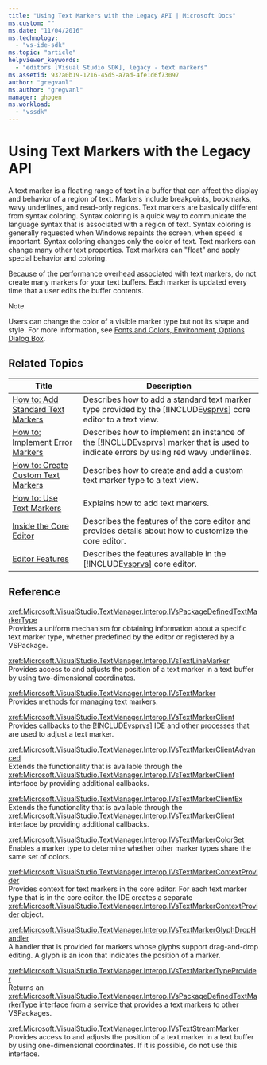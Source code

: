 ```yaml
---
title: "Using Text Markers with the Legacy API | Microsoft Docs"
ms.custom: ""
ms.date: "11/04/2016"
ms.technology: 
  - "vs-ide-sdk"
ms.topic: "article"
helpviewer_keywords: 
  - "editors [Visual Studio SDK], legacy - text markers"
ms.assetid: 937a0b19-1216-45d5-a7ad-4fe1d6f73097
author: "gregvanl"
ms.author: "gregvanl"
manager: ghogen
ms.workload: 
  - "vssdk"
---
```

# Using Text Markers with the Legacy API
A text marker is a floating range of text in a buffer that can affect the display and behavior of a region of text. Markers include breakpoints, bookmarks, wavy underlines, and read-only regions. Text markers are basically different from syntax coloring. Syntax coloring is a quick way to communicate the language syntax that is associated with a region of text. Syntax coloring is generally requested when Windows repaints the screen, when speed is important. Syntax coloring changes only the color of text. Text markers can change many other text properties. Text markers can "float" and apply special behavior and coloring.  
  
 Because of the performance overhead associated with text markers, do not create many markers for your text buffers. Each marker is updated every time that a user edits the buffer contents.  
  
> [!NOTE]
>  Users can change the color of a visible marker type but not its shape and style. For more information, see [Fonts and Colors, Environment, Options Dialog Box](../ide/reference/fonts-and-colors-environment-options-dialog-box.md).  
  
## Related Topics  
  
|Title|Description|  
|-----------|-----------------|  
|[How to: Add Standard Text Markers](../extensibility/how-to-add-standard-text-markers.md)|Describes how to add a standard text marker type provided by the [!INCLUDE[vsprvs](../code-quality/includes/vsprvs_md.md)] core editor to a text view.|  
|[How to: Implement Error Markers](../extensibility/how-to-implement-error-markers.md)|Describes how to implement an instance of the [!INCLUDE[vsprvs](../code-quality/includes/vsprvs_md.md)] marker that is used to indicate errors by using red wavy underlines.|  
|[How to: Create Custom Text Markers](../extensibility/how-to-create-custom-text-markers.md)|Describes how to create and add a custom text marker type to a text view.|  
|[How to: Use Text Markers](../extensibility/how-to-use-text-markers.md)|Explains how to add text markers.|  
|[Inside the Core Editor](../extensibility/inside-the-core-editor.md)|Describes the features of the core editor and provides details about how to customize the core editor.|  
|[Editor Features](http://msdn.microsoft.com/en-us/bdac940d-1f14-4019-a01f-fd0bb3dc7198)|Describes the features available in the [!INCLUDE[vsprvs](../code-quality/includes/vsprvs_md.md)] core editor.|  
  
## Reference  
 <xref:Microsoft.VisualStudio.TextManager.Interop.IVsPackageDefinedTextMarkerType>  
 Provides a uniform mechanism for obtaining information about a specific text marker type, whether predefined by the editor or registered by a VSPackage.  
  
 <xref:Microsoft.VisualStudio.TextManager.Interop.IVsTextLineMarker>  
 Provides access to and adjusts the position of a text marker in a text buffer by using two-dimensional coordinates.  
  
 <xref:Microsoft.VisualStudio.TextManager.Interop.IVsTextMarker>  
 Provides methods for managing text markers.  
  
 <xref:Microsoft.VisualStudio.TextManager.Interop.IVsTextMarkerClient>  
 Provides callbacks to the [!INCLUDE[vsprvs](../code-quality/includes/vsprvs_md.md)] IDE and other processes that are used to adjust a text marker.  
  
 <xref:Microsoft.VisualStudio.TextManager.Interop.IVsTextMarkerClientAdvanced>  
 Extends the functionality that is available through the <xref:Microsoft.VisualStudio.TextManager.Interop.IVsTextMarkerClient> interface by providing additional callbacks.  
  
 <xref:Microsoft.VisualStudio.TextManager.Interop.IVsTextMarkerClientEx>  
 Extends the functionality that is available through the <xref:Microsoft.VisualStudio.TextManager.Interop.IVsTextMarkerClient> interface by providing additional callbacks.  
  
 <xref:Microsoft.VisualStudio.TextManager.Interop.IVsTextMarkerColorSet>  
 Enables a marker type to determine whether other marker types share the same set of colors.  
  
 <xref:Microsoft.VisualStudio.TextManager.Interop.IVsTextMarkerContextProvider>  
 Provides context for text markers in the core editor. For each text marker type that is in the core editor, the IDE creates a separate <xref:Microsoft.VisualStudio.TextManager.Interop.IVsTextMarkerContextProvider> object.  
  
 <xref:Microsoft.VisualStudio.TextManager.Interop.IVsTextMarkerGlyphDropHandler>  
 A handler that is provided for markers whose glyphs support drag-and-drop editing. A glyph is an icon that indicates the position of a marker.  
  
 <xref:Microsoft.VisualStudio.TextManager.Interop.IVsTextMarkerTypeProvider>  
 Returns an <xref:Microsoft.VisualStudio.TextManager.Interop.IVsPackageDefinedTextMarkerType> interface from a service that provides a text markers to other VSPackages.  
  
 <xref:Microsoft.VisualStudio.TextManager.Interop.IVsTextStreamMarker>  
 Provides access to and adjusts the position of a text marker in a text buffer by using one-dimensional coordinates. If it is possible, do not use this interface.